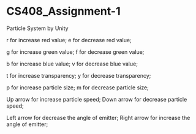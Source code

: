 # CS408_Assignment-1
Particle System by Unity

r for increase red value;
e for decrease red value;

g for increase green value;
f for decrease green value;

b for increase blue value;
v for decrease blue value;

t for increase transparency;
y for decrease transparency;

p for increase particle size;
m for decrease particle size;

Up arrow for increase particle speed;
Down arrow for decrease particle speed;

Left arrow for decrease the angle of emitter;
Right arrow for increase the angle of emitter;
